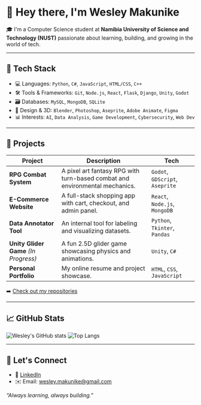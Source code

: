 # 👋 Hey there, I'm Wesley Makunike

🎓 I'm a Computer Science student at **Namibia University of Science and Technology (NUST)** passionate about learning, building, and growing in the world of tech.

---

## 🔧 Tech Stack

- 💻 Languages: `Python`, `C#`, `JavaScript`, `HTML/CSS`, `C++`
- 🛠️ Tools & Frameworks: `Git`, `Node.js`, `React`, `Flask`, `Django`, `Unity`, `Godot`
- 🗃️ Databases: `MySQL`, `MongoDB`, `SQLite`
- 🎨 Design & 3D: `Blender`, `Photoshop`, `Aseprite`, `Adobe Animate`, `Figma`
- 📊 Interests: `AI`, `Data Analysis`, `Game Development`, `Cybersecurity`, `Web Dev`

---

## 📂 Projects

| Project | Description | Tech |
|--------|-------------|------|
| **RPG Combat System** | A pixel art fantasy RPG with turn-based combat and environmental mechanics. | `Godot`, `GDScript`, `Aseprite` |
| **E-Commerce Website** | A full-stack shopping app with cart, checkout, and admin panel. | `React`, `Node.js`, `MongoDB` |
| **Data Annotator Tool** | An internal tool for labeling and visualizing datasets. | `Python`, `Tkinter`, `Pandas` |
| **Unity Glider Game** *(In Progress)* | A fun 2.5D glider game showcasing physics and animations. | `Unity`, `C#` |
| **Personal Portfolio** | My online resume and project showcase. | `HTML`, `CSS`, `JavaScript` |

➡️ [Check out my repositories](https://github.com/GearshiftGamesInc)

---

## 📈 GitHub Stats

![Wesley's GitHub stats](https://github-readme-stats.vercel.app/api?username=GearshiftGamesInc&show_icons=true&theme=github_dark)
![Top Langs](https://github-readme-stats.vercel.app/api/top-langs/?username=GearshiftGamesInc&layout=compact&theme=github_dark)

---

## 🤝 Let's Connect

- 💼 [LinkedIn](https://www.linkedin.com/in/wesley-makunike-b42835239/)
- ✉️ Email: wesley.makunike@gmail.com

_“Always learning, always building.”_
